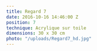 ```yaml
---
title: Regard 7
date: 2016-10-16 14:46:00 Z
position: 7
technique: Acrylique sur toile
dimensions: 30 x 30 cm
photo: "/uploads/Regard7_hd.jpg"
---
```


